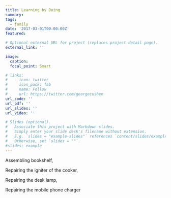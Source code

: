 ```yaml
---
title: Learning by Doing
summary: 
tags:
  - family
date: '2017-03-01T00:00:00Z'
featured: 

# Optional external URL for project (replaces project detail page).
external_link: ''

image:
  caption:
  focal_point: Smart

# links:
#   - icon: twitter
#     icon_pack: fab
#     name: Follow
#     url: https://twitter.com/georgecushen
url_code: ''
url_pdf: ''
url_slides: ''
url_video: ''

# Slides (optional).
#   Associate this project with Markdown slides.
#   Simply enter your slide deck's filename without extension.
#   E.g. `slides = "example-slides"` references `content/slides/example-slides.md`.
#   Otherwise, set `slides = ""`.
#slides: example
---
```


Assembling bookshelf, 

Repairing the igniter of the cooker, 

Repairing the desk lamp, 

Repairing the mobile phone charger



